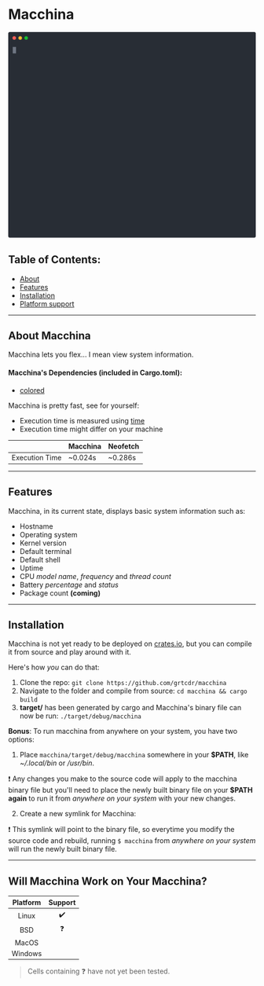 # Macchina

<p align="center">
    <img src="demo.svg"/>
</p>

## Table of Contents:
- [About](#about)
- [Features](#features)
- [Installation](#install)
- [Platform support](#platform-support)

---

## About Macchina <a name="about"></a>
Macchina lets you flex... I mean view system information.

#### Macchina's Dependencies (included in Cargo.toml):
- [colored](https://crates.io/crates/colored)

Macchina is pretty fast, see for yourself:

- Execution time is measured using [time](https://www.gnu.org/software/time/)
- Execution time might differ on your machine

|                   | Macchina      | Neofetch   |
| ----------------- | -----------   | ---------- |
| Execution Time    | ~0.024s       | ~0.286s    |

---

## Features <a name="features"></a>
Macchina, in its current state, displays basic system information such as:
- Hostname
- Operating system
- Kernel version
- Default terminal
- Default shell
- Uptime
- CPU _model name_, _frequency_ and _thread count_
- Battery _percentage_ and _status_
- Package count __(coming)__

---

## Installation <a name="install"></a>

Macchina is not yet ready to be deployed on [crates.io](https://crates.io/), but you can compile it from source and play around with it.

Here's how _you_ can do that:

1. Clone the repo: `git clone https://github.com/grtcdr/macchina`
2. Navigate to the folder and compile from source: `cd macchina && cargo build`
3. __target/__ has been generated by cargo and Macchina's binary file can now be run: `./target/debug/macchina`

__Bonus__: To run macchina from anywhere on your system, you have two options:

1. Place `macchina/target/debug/macchina` somewhere in your __$PATH__, like _~/.local/bin_ or _/usr/bin_.

:heavy_exclamation_mark: Any changes you make to the source code will apply to the macchina binary file but you'll need to place the newly built binary file on your __$PATH__ __again__ to run it from _anywhere on your system_ with your new changes.

2. Create a new symlink for Macchina:

:heavy_exclamation_mark: This symlink will point to the binary file, so everytime you modify the source code and rebuild, running `$ macchina` from _anywhere on your system_ will run the newly built binary file.

---

## Will Macchina Work on Your Macchina? <a name="platform-support"></a>

|  Platform     |      Support       |
| :-:           |        :-:         |
| Linux         | :heavy_check_mark: |
| BSD           |     :question:     |
| MacOS         |                    |
| Windows       |                    |

> Cells containing :question: have not yet been tested.